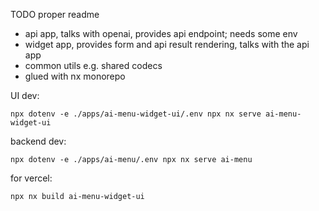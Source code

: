 TODO proper readme

- api app, talks with openai, provides api endpoint; needs some env
- widget app, provides form and api result rendering, talks with the api app
- common utils e.g. shared codecs
- glued with nx monorepo

UI dev:

`npx dotenv -e ./apps/ai-menu-widget-ui/.env npx nx serve ai-menu-widget-ui`

backend dev:

`npx dotenv -e ./apps/ai-menu/.env npx nx serve ai-menu`

for vercel: 

`npx nx build ai-menu-widget-ui`
